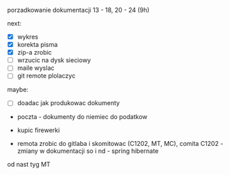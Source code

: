 porzadkowanie dokumentacji
13 - 18, 20 - 24 (9h)



next:
- [x] wykres
- [x] korekta pisma
- [x] zip-a zrobic
- [ ] wrzucic na dysk sieciowy
- [ ] maile wyslac
- [ ] git remote plolaczyc

maybe: 
- [ ] doadac jak produkowac dokumenty

- poczta - dokumenty do niemiec do podatkow
- kupic firewerki

- remota zrobic do gitlaba i skomitowac (C1202, MT, MC), comita C1202 - zmiany w dokumentacji
so i nd - spring hibernate

od nast tyg MT